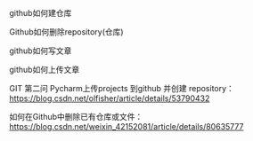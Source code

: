 
github如何建仓库

Github如何删除repository(仓库)

github如何写文章

github如何上传文章



GIT 第二问 Pycharm上传projects 到github 并创建 repository： https://blog.csdn.net/olfisher/article/details/53790432

如何在Github中删除已有仓库或文件：https://blog.csdn.net/weixin_42152081/article/details/80635777
